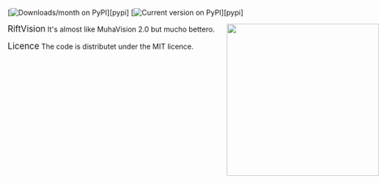 [![Downloads/month on PyPI](http://img.shields.io/pypi/dm/grip.svg)][pypi]
[![Current version on PyPI](http://img.shields.io/pypi/v/grip.svg)][pypi]

<div style="float:right; position: absolute; right: 0;"><img src="http://i.imgur.com/o6vYmRa.jpg" width=300></div>

<big>RiftVision</big>
It's almost like MuhaVision 2.0 but mucho bettero.

<big>Licence</big>
The code is distributet under the MIT licence.
